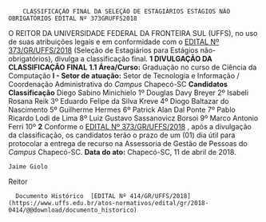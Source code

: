         CLASSIFICAÇÃO FINAL DA SELEÇÃO DE ESTAGIÁRIOS ESTÁGIOS NÃO OBRIGATÓRIOS EDITAL Nº 373GRUFFS2018  

 O REITOR DA UNIVERSIDADE FEDERAL DA FRONTEIRA SUL (UFFS), no uso de suas atribuições legais e em conformidade com o [EDITAL Nº 373/GR/UFFS/2018](https://www.uffs.edu.br/atos-normativos/edital/gr/2018-0373)  (Seleção de Estagiários para Estágios não-obrigatórios), divulga a classificação final.  **1 DIVULGAÇÃO DA CLASSIFICAÇÃO FINAL**  **1.1 Área/Curso:** Graduação no curso de Ciência da Computação **I - Setor de atuação:** Setor de Tecnologia e Informação / Coordenação Administrativa do *Campus* Chapecó-SC     **Candidatos**    **Classificação**      Diego Sabino Minichielo   1º     Douglas Davy Breyer   2º     Isabeli Rosana Reik   3º     Eduardo Felipe da Silva Kreve   4º     Diogo Baltazar do Nascimento   5º     Guilherme Hermes   6º     Patrick Alan Dal Ponte   7º     Pablo Ricardo Lodi de Lima   8º     Luiz Gustavo Sassanovicz Borsoi   9º     Marco Antonio Ferri   10º       **2** Conforme o [EDITAL Nº 373/GR/UFFS/2018](https://www.uffs.edu.br/atos-normativos/edital/gr/2018-0373)  , após a divulgação da classificação, os candidatos terão o prazo de um (01) dia útil para protocolar a entrega de recurso na Assessoria de Gestão de Pessoas do *Campus* Chapecó-SC.      **Data do ato:** Chapecó-SC, 11 de abril de 2018.   
 

    Jaime Giolo   
 Reitor 

      Documento Histórico  [EDITAL Nº 414/GR/UFFS/2018](https://www.uffs.edu.br/atos-normativos/edital/gr/2018-0414/@@download/documento_historico)     
      